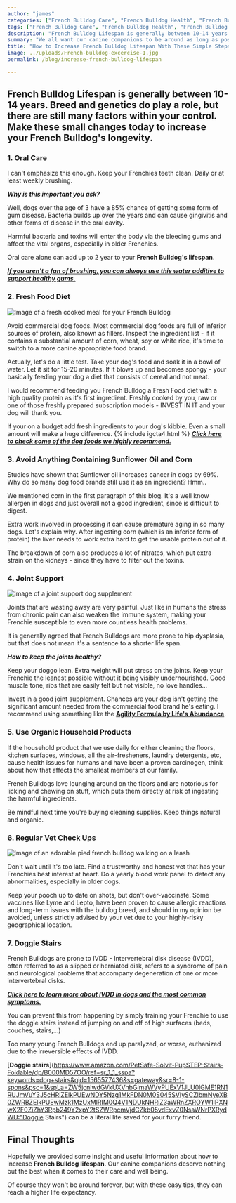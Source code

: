 ```yaml
---
author: "james"
categories: ["French Bulldog Care", "French Bulldog Health", "French Bulldog Life Expectancy", "French Bulldog Lifespan"]
tags: ["French Bulldog Care", "French Bulldog Health", "French Bulldog Life Expectancy", "French Bulldog Lifespan"]
description: "French Bulldog Lifespan is generally between 10-14 years. Not remotely long enough. Follow these simple steps to increase longevity."
summary: "We all want our canine companions to be around as long as possible. Increase your French Bulldogs Life expectancy by following these simple steps."
title: "How to Increase French Bulldog Lifespan With These Simple Steps"
image: ../uploads/French-bulldog-excercise-1.jpg
permalink: /blog/increase-french-bulldog-lifespan

---
```

## French Bulldog Lifespan is generally between 10-14 years. Breed and genetics do play a role, but there are still many factors within your control. Make these small changes today to increase your French Bulldog's longevity.

### **1. Oral Care**

I can't emphasize this enough. Keep your Frenchies teeth clean. Daily or at least weekly brushing. 

**_Why is this important you ask?_**

Well,  dogs over the age of 3 have a 85% chance of getting some form of gum disease. Bacteria builds up over the years and can cause  gingivitis and other forms of disease in the oral cavity.

Harmful bacteria and toxins will enter the body via the bleeding gums and affect the vital organs, especially in older Frenchies.

Oral care alone can add up to 2 year to your **French Bulldog's lifespan**.

[**_If you aren't a fan of brushing, you can always use this water additive to support healthy gums._**](https://www.amazon.com/Oxyfresh-Premium-Dental-Care-Solution/dp/B002OXHJ6Y/ref=sr_1_4?keywords=dog+oral+care&qid=1565496400&s=gateway&sr=8-4 "Dog Oral Care")

### **2. Fresh Food Diet**

![Image of a fresh cooked meal for your French Bulldog](../uploads/home-cooked-food-for-your-french-bulldog_3.jpg "Fresh-French-Bulldog-Food")

Avoid commercial dog foods. Most  commercial dog foods are full of inferior sources of protein, also known as fillers. Inspect the ingredient list - if it contains a substantial amount of corn, wheat, soy or white rice, it's time to switch to a more canine appropriate food brand.

Actually, let's do a little test. Take your dog's food and soak it in a bowl of water. Let it sit for 15-20 minutes. If it blows up and becomes spongy - your basically feeding your dog a diet that consists of cereal and not meat.

I would recommend feeding you French Bulldog a Fresh Food diet with a high quality protein as it's first ingredient. Freshly cooked by you, raw or one of those freshly prepared subscription models - INVEST IN IT and your dog will thank you.

If your on a budget add fresh ingredients to your dog's kibble. Even a small amount will make a huge difference.
{% include igcta4.html %}
[**_Click here to check some of the dog foods we highly recommend._**](https://ethicalfrenchie.com/blog/french-bulldog-care-13-best-dog-food-brands/ "Best French Bulldog Foods")

### **3. Avoid Anything Containing Sunflower Oil and Corn**

Studies have shown that Sunflower oil increases cancer in dogs by 69%. Why do so many dog food brands still use it as an ingredient? Hmm..

We mentioned corn in the first paragraph of this blog. It's a well know allergen in dogs and just overall not a good ingredient, since is difficult to digest.

Extra work involved in processing it can cause premature aging in so many dogs. Let's explain why. After ingesting corn (which is an inferior form of protein) the liver needs to work extra hard to get the usable protein out of it.

The breakdown of corn also produces a lot of nitrates, which put extra strain on the kidneys - since they have to filter out the toxins.

### **4. Joint Support**

![image of a joint support dog supplement](../uploads/joint-support-supplement.png "joint-support-dog-supplement")

Joints that are wasting away are very painful. Just like in humans the stress from chronic pain can also weaken the immune system, making your Frenchie susceptible to even more countless health problems.

It is generally agreed that French Bulldogs are more prone to hip dysplasia, but that does not mean it's a sentence to a shorter life span.

**_How to keep the joints healthy?_**

Keep your doggo lean. Extra weight will put stress on the joints. Keep your Frenchie the leanest possible without it being visibly undernourished. Good muscle tone, ribs that are easily felt but not visible, no love handles...

Invest in a good joint supplement. Chances are your dog isn't getting the significant amount needed from the commercial food brand he's eating. I recommend using something like the [**Agility Formula by Life's Abundance**](https://lifesabundance.com/pets/supplements/agility.aspx "Dog Joint Supplement ").

### **5. Use Organic Household Products**

If the household product that we use daily for either cleaning the floors, kitchen surfaces, windows, all the air-fresheners, laundry detergents, etc, cause health issues for humans and have been a proven carcinogen, think about how that affects the smallest members of our family.

French Bulldogs love lounging around on the floors and are notorious for licking and chewing on stuff, which puts them directly at risk of ingesting the harmful ingredients.

Be mindful next time you're buying cleaning supplies. Keep things natural and organic.

### **6. Regular Vet Check Ups**

![Image of an adorable pied french bulldog walking on a leash](../uploads/French-bulldog-walking.jpg "french-bulldog-walking")

Don't wait until it's too late. Find a trustworthy and honest vet that has your Frenchies best interest at heart. Do a yearly blood work panel to detect any abnormalities, especially in older dogs.

Keep your pooch up to date on shots, but don't over-vaccinate. Some vaccines like Lyme and Lepto, have been proven to cause allergic reactions and long-term issues with the bulldog breed, and should in my opinion be avoided, unless strictly advised by your vet due to your highly-risky geographical location.

### **7. Doggie Stairs**

French Bulldogs are prone to IVDD - Intervertebral disk disease (IVDD), often referred to as a slipped or herniated disk, refers to a syndrome of pain and neurological problems that accompany degeneration of one or more intervertebral disks. 

[**_Click here to learn more about IVDD in dogs and the most common symptoms._**](https://thepetwiki.com/wiki/intervertibral_disc_disease/ "IVDD in dogs")

You can prevent this from happening by simply training your Frenchie to use the doggie stairs instead of jumping on and off of high surfaces (beds, couches, stairs,...)

Too many young French Bulldogs end up paralyzed, or worse, euthanized due to the irreversible effects of IVDD. 

[**Doggie stairs**](https://www.amazon.com/PetSafe-Solvit-PupSTEP-Stairs-Foldable/dp/B000MD57OO/ref=sr_1_1_sspa?keywords=dog+stairs&qid=1565577436&s=gateway&sr=8-1-spons&psc=1&spLa=ZW5jcnlwdGVkUXVhbGlmaWVyPUExV1JLU0lGME1RN1RUJmVuY3J5cHRlZElkPUEwNDY5Nzg1MkFDN0M0S045SVIySCZlbmNyeXB0ZWRBZElkPUEwMzk1MzUxMlRIM0Q4V1NDUkNHRiZ3aWRnZXROYW1lPXNwX2F0ZiZhY3Rpb249Y2xpY2tSZWRpcmVjdCZkb05vdExvZ0NsaWNrPXRydWU:"Doggie Stairs") can be a literal life saved for your furry friend. 

## Final Thoughts

Hopefully we provided some insight and useful information about how to increase **French Bulldog lifespan**. Our canine companions deserve nothing but the best when it comes to their care and well being.

Of course they won't be around forever, but with these easy tips, they can reach a higher life expectancy.
